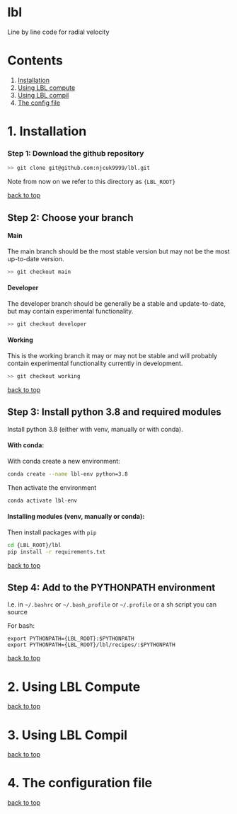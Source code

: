 # lbl
Line by line code for radial velocity

# Contents

1. [Installation](#1-installation)
2. [Using LBL compute](#2-using-lbl-compute)
3. [Using LBL compil](#3-using-lbl-compil)
4. [The config file](#4-the-configuration-file)

# 1. Installation
### Step 1: Download the github repository
```bash
>> git clone git@github.com:njcuk9999/lbl.git
```

Note from now on we refer to this directory as `{LBL_ROOT}`

[back to top](#contents)


## Step 2: Choose your branch
#### Main
The main branch should be the most stable version but may not be the most
up-to-date version.
```bash
>> git checkout main
```

#### Developer
The developer branch should be generally be a stable and update-to-date, but
may contain experimental functionality.
```bash
>> git checkout developer
```

#### Working
This is the working branch it may or may not be stable and will probably contain
experimental functionality currently in development.
```bash
>> git checkout working
```

[back to top](#contents)


## Step 3: Install python 3.8 and required modules
Install python 3.8 (either with venv, manually or with conda).

#### With conda:
With conda create a new environment:
```bash
conda create --name lbl-env python=3.8
```
Then activate the environment
```bash
conda activate lbl-env
```

#### Installing modules (venv, manually or conda):
Then install packages with `pip`
```bash
cd {LBL_ROOT}/lbl
pip install -r requirements.txt
```

[back to top](#contents)


## Step 4: Add to the PYTHONPATH environment

I.e. in `~/.bashrc` or `~/.bash_profile` or `~/.profile` or a sh script you 
can source

For bash:
```shell
export PYTHONPATH={LBL_ROOT}:$PYTHONPATH
export PYTHONPATH={LBL_ROOT}/lbl/recipes/:$PYTHONPATH
```

[back to top](#contents)



# 2. Using LBL Compute

[back to top](#contents)


# 3. Using LBL Compil

[back to top](#contents)


# 4. The configuration file


[back to top](#contents)

